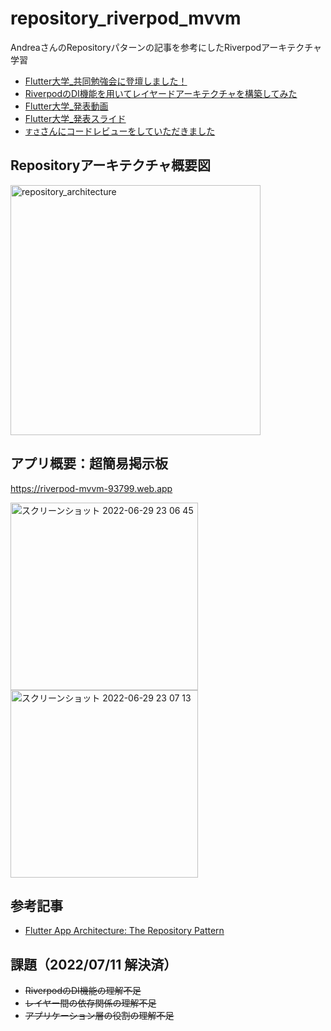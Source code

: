 # repository_riverpod_mvvm

AndreaさんのRepositoryパターンの記事を参考にしたRiverpodアーキテクチャ学習

- [Flutter大学_共同勉強会に登壇しました！](https://flutter-square.com/joint-study-session/)
- [RiverpodのDI機能を用いてレイヤードアーキテクチャを構築してみた](https://flutter-square.com/riverpod-di-layered-architecture/)
- [Flutter大学_発表動画](https://vimeo.com/734039186/48cb6c3d03)
- [Flutter大学_発表スライド](https://docs.google.com/presentation/d/1u_nfbLkCHpVsX3TOpPchE-BqwYbySVk14QcRqjNZ45I/edit#slide=id.g1276827f2e_0_5)
- [`すさ`さんにコードレビューをしていただきました](https://github.com/nzmgfdprs/repository_riverpod_mvvm/issues/1)

## Repositoryアーキテクチャ概要図
<img width="400" alt="repository_architecture" src="https://user-images.githubusercontent.com/39579511/177194774-e384efc3-c631-43eb-b1f9-8d68d1a76b82.jpeg">


## アプリ概要：超簡易掲示板

https://riverpod-mvvm-93799.web.app

<img width="300" alt="スクリーンショット 2022-06-29 23 06 45" src="https://user-images.githubusercontent.com/39579511/176461489-4b7554ed-362c-424c-b614-846a7a5895e4.png"> <img width="300" alt="スクリーンショット 2022-06-29 23 07 13" src="https://user-images.githubusercontent.com/39579511/176461520-d7d8a8ce-6bc6-490f-96b3-84156941fd9b.png">

## 参考記事

- [Flutter App Architecture: The Repository Pattern](https://codewithandrea.com/articles/flutter-repository-pattern/)

## 課題（2022/07/11 解決済）

- ~~RiverpodのDI機能の理解不足~~ 
- ~~レイヤー間の依存関係の理解不足~~ 
- ~~アプリケーション層の役割の理解不足~~ 
